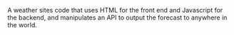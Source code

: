 A weather sites code that uses HTML for the front end and Javascript for the backend, and manipulates an API to output the forecast to anywhere in the world.
